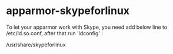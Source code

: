 # apparmor-skypeforlinux
To let your apparmor work with Skype, you need add below line to /etc/ld.so.conf, after that run 'ldconfig' :

/usr/share/skypeforlinux
